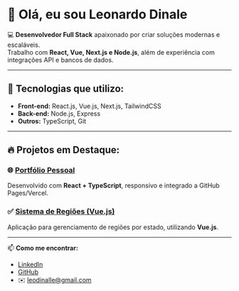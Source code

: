 # 👋 Olá, eu sou Leonardo Dinale

💻 **Desenvolvedor Full Stack** apaixonado por criar soluções modernas e escaláveis.  
Trabalho com **React, Vue, Next.js e Node.js**, além de experiência com integrações API e bancos de dados.

---

## 🚀 Tecnologias que utilizo:
- **Front-end:** React.js, Vue.js, Next.js, TailwindCSS
- **Back-end:** Node.js, Express
- **Outros:** TypeScript, Git

---

## 🔥 Projetos em Destaque:
### 🌐 [Portfólio Pessoal](https://leodinalle.vercel.app/)
Desenvolvido com **React + TypeScript**, responsivo e integrado a GitHub Pages/Vercel.

### ✅ [Sistema de Regiões (Vue.js)](https://github.com/leodinalle/sistema-regioes-vuejs)
Aplicação para gerenciamento de regiões por estado, utilizando **Vue.js**.

---

📫 **Como me encontrar:**  
- [LinkedIn](https://www.linkedin.com/in/leonardo-alves-melo-dinale-254a23281/)  
- [GitHub](https://github.com/leodinalle)  
- ✉️ leodinalle@gmail.com
